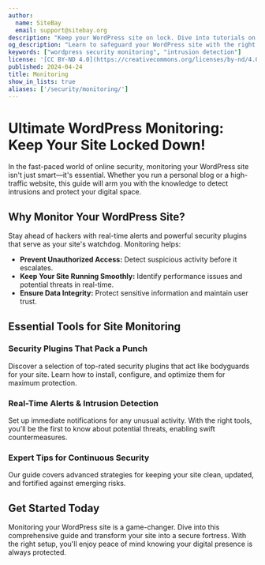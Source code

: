 ```yaml
---
author:
  name: SiteBay
  email: support@sitebay.org
description: "Keep your WordPress site on lock. Dive into tutorials on installing top security plugins and understanding why monitoring your site is a game-changer."
og_description: "Learn to safeguard your WordPress site with the right tools and knowledge. Find out how to install security plugins and stay alert to threats."
keywords: ["wordpress security monitoring", "intrusion detection"]
license: '[CC BY-ND 4.0](https://creativecommons.org/licenses/by-nd/4.0)'
published: 2024-04-24
title: Monitoring
show_in_lists: true
aliases: ['/security/monitoring/']
---
```


# Ultimate WordPress Monitoring: Keep Your Site Locked Down!

In the fast-paced world of online security, monitoring your WordPress site isn't just smart—it's essential. Whether you run a personal blog or a high-traffic website, this guide will arm you with the knowledge to detect intrusions and protect your digital space.

## Why Monitor Your WordPress Site?

Stay ahead of hackers with real-time alerts and powerful security plugins that serve as your site's watchdog. Monitoring helps:
- **Prevent Unauthorized Access:** Detect suspicious activity before it escalates.
- **Keep Your Site Running Smoothly:** Identify performance issues and potential threats in real-time.
- **Ensure Data Integrity:** Protect sensitive information and maintain user trust.

## Essential Tools for Site Monitoring

### Security Plugins That Pack a Punch
Discover a selection of top-rated security plugins that act like bodyguards for your site. Learn how to install, configure, and optimize them for maximum protection.

### Real-Time Alerts & Intrusion Detection
Set up immediate notifications for any unusual activity. With the right tools, you'll be the first to know about potential threats, enabling swift countermeasures.

### Expert Tips for Continuous Security
Our guide covers advanced strategies for keeping your site clean, updated, and fortified against emerging risks.

## Get Started Today

Monitoring your WordPress site is a game-changer. Dive into this comprehensive guide and transform your site into a secure fortress. With the right setup, you'll enjoy peace of mind knowing your digital presence is always protected.
